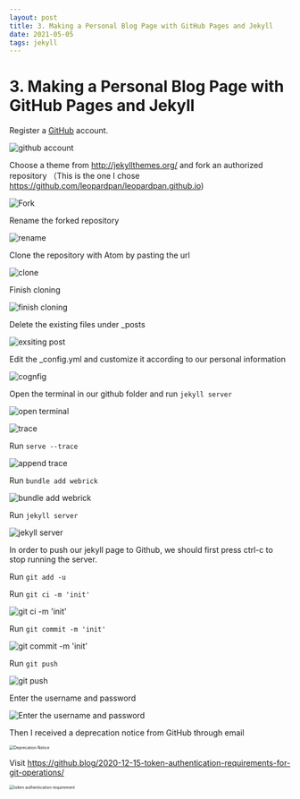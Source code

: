 ```yaml
---
layout: post
title: 3. Making a Personal Blog Page with GitHub Pages and Jekyll
date: 2021-05-05
tags: jekyll   
---
```


# 3. Making a Personal Blog Page with GitHub Pages and Jekyll

Register a  [GitHub](https://github.com/) account.

![github account](https://tva1.sinaimg.cn/large/008i3skNgy1gqzctqs5kzj31l20owwk2.jpg)



Choose a theme from http://jekyllthemes.org/ and fork an authorized repository （This is the one I chose https://github.com/leopardpan/leopardpan.github.io)

![Fork](https://tva1.sinaimg.cn/large/008i3skNgy1gqzcu42acwj31iy0u0q80.jpg)



Rename the forked repository

![rename](https://tva1.sinaimg.cn/large/008i3skNgy1gqzcu2qhr3j31nn0u078q.jpg)



Clone the repository with Atom by pasting the url

![clone](https://tva1.sinaimg.cn/large/008i3skNgy1gqzctzbcbqj31d40u076v.jpg)



Finish cloning

![finish cloning](https://tva1.sinaimg.cn/large/008i3skNgy1gqzctthioej31e70u0436.jpg)



Delete the existing files under _posts 

![exsiting post](https://tva1.sinaimg.cn/large/008i3skNgy1gqzcu0brv2j31e70u0436.jpg)



Edit the _config.yml and customize it according to our personal information  

![cognfig](https://tva1.sinaimg.cn/large/008i3skNgy1gqzcu158xkj30u00w3acg.jpg)



Open the terminal in our github folder and run `jekyll server`  

 ![open terminal](https://tva1.sinaimg.cn/large/008i3skNgy1gqzctv2wm9j30vi0kymxv.jpg)

![trace](https://tva1.sinaimg.cn/large/008i3skNgy1gqzctvndgfj30vk0kewjr.jpg)



Run  `serve --trace` 

![append trace](https://tva1.sinaimg.cn/large/008i3skNgy1gqzctygyblj30vg0fwae9.jpg)



Run  `bundle add webrick`

![bundle add webrick](https://tva1.sinaimg.cn/large/008i3skNgy1gqzcu1pedgj30vi07atas.jpg)



Run  `jekyll server`  

![jekyll server](https://tva1.sinaimg.cn/large/008i3skNgy1gqzcu50f0yj30vi0kq43t.jpg)



In order to push our jekyll page to Github, we should first press ctrl-c to stop running the server.

Run  `git add -u`

Run  `git ci -m 'init'`

![git ci -m 'init'](https://tva1.sinaimg.cn/large/008i3skNgy1gqzctwjuuwj30oe0dmab1.jpg)

Run  `git commit -m 'init'`

![git commit -m 'init'](https://tva1.sinaimg.cn/large/008i3skNgy1gqzcu3k2ouj30vq080mz5.jpg)



Run  `git push`

![git push](https://tva1.sinaimg.cn/large/008i3skNgy1gqzctsc4ctj30vg080dho.jpg)



Enter the username and password 

![Enter the username and password ](https://tva1.sinaimg.cn/large/008i3skNgy1gqzctrby6fj30ve04w3zm.jpg)



Then I received a deprecation notice from GitHub through email

<img src="https://tva1.sinaimg.cn/large/008i3skNgy1gqzctxesbbj30n01dsgo6.jpg" alt="Deprecation Notice" style="zoom:50%;" />

Visit https://github.blog/2020-12-15-token-authentication-requirements-for-git-operations/

<img src="https://tva1.sinaimg.cn/large/008i3skNgy1gqzctua6l9j30n01dsdmm.jpg" alt="token authentication requirement" style="zoom: 50%;" />



# 